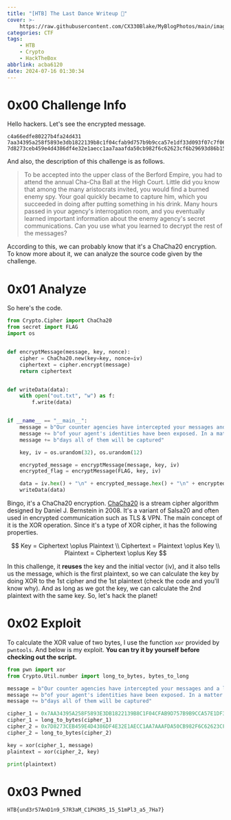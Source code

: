 ```yaml
---
title: "[HTB] The Last Dance Writeup 💃"
cover: >-
    https://raw.githubusercontent.com/CX330Blake/MyBlogPhotos/main/image/help-you-at-solving-hackthebox-htb-challenges-machines.png
categories: CTF
tags:
    - HTB
    - Crypto
    - HackTheBox
abbrlink: acba6120
date: 2024-07-16 01:30:34
---
```


# 0x00 Challenge Info

Hello hackers. Let's see the encrypted message.

```
c4a66edfe80227b4fa24d431
7aa34395a258f5893e3db1822139b8c1f04cfab9d757b9b9cca57e1df33d093f07c7f06e06bb6293676f9060a838ea138b6bc9f20b08afeb73120506e2ce7b9b9dcd9e4a421584cfaba2481132dfbdf4216e98e3facec9ba199ca3a97641e9ca9782868d0222a1d7c0d3119b867edaf2e72e2a6f7d344df39a14edc39cb6f960944ddac2aaef324827c36cba67dcb76b22119b43881a3f1262752990
7d8273ceb459e4d4386df4e32e1aecc1aa7aaafda50cb982f6c62623cf6b29693d86b15457aa76ac7e2eef6cf814ae3a8d39c7
```

And also, the description of this challenge is as follows.

> To be accepted into the upper class of the Berford Empire, you had to attend the annual Cha-Cha Ball at the High Court. Little did you know that among the many aristocrats invited, you would find a burned enemy spy. Your goal quickly became to capture him, which you succeeded in doing after putting something in his drink. Many hours passed in your agency's interrogation room, and you eventually learned important information about the enemy agency's secret communications. Can you use what you learned to decrypt the rest of the messages?

According to this, we can probably know that it's a ChaCha20 encryption. To know more about it, we can analyze the source code given by the challenge.

# 0x01 Analyze

So here's the code.

```python
from Crypto.Cipher import ChaCha20
from secret import FLAG
import os


def encryptMessage(message, key, nonce):
    cipher = ChaCha20.new(key=key, nonce=iv)
    ciphertext = cipher.encrypt(message)
    return ciphertext


def writeData(data):
    with open("out.txt", "w") as f:
        f.write(data)


if __name__ == "__main__":
    message = b"Our counter agencies have intercepted your messages and a lot "
    message += b"of your agent's identities have been exposed. In a matter of "
    message += b"days all of them will be captured"

    key, iv = os.urandom(32), os.urandom(12)

    encrypted_message = encryptMessage(message, key, iv)
    encrypted_flag = encryptMessage(FLAG, key, iv)

    data = iv.hex() + "\n" + encrypted_message.hex() + "\n" + encrypted_flag.hex()
    writeData(data)
```

Bingo, it's a ChaCha20 encryption. [ChaCha20](https://en.wikipedia.org/wiki/ChaCha20-Poly1305) is a stream cipher algorithm designed by Daniel J. Bernstein in 2008. It's a variant of Salsa20 and often used in encrypted communication such as TLS & VPN. The main concept of it is the XOR operation. Since it's a type of XOR cipher, it has the following properties.

$$
Key = Ciphertext \oplus Plaintext \\
Ciphertext = Plaintext \oplus Key \\
Plaintext = Ciphertext \oplus Key
$$

In this challenge, it **reuses** the key and the initial vector (iv), and it also tells us the message, which is the first plaintext, so we can calculate the key by doing XOR to the 1st cipher and the 1st plaintext (check the code and you'll know why). And as long as we got the key, we can calculate the 2nd plaintext with the same key. So, let's hack the planet!

# 0x02 Exploit

To calculate the XOR value of two bytes, I use the function `xor` provided by `pwntools`. And below is my exploit. **You can try it by yourself before checking out the script.**

```python
from pwn import xor
from Crypto.Util.number import long_to_bytes, bytes_to_long

message = b"Our counter agencies have intercepted your messages and a lot "
message += b"of your agent's identities have been exposed. In a matter of "
message += b"days all of them will be captured"

cipher_1 = 0x7AA34395A258F5893E3DB1822139B8C1F04CFAB9D757B9B9CCA57E1DF33D093F07C7F06E06BB6293676F9060A838EA138B6BC9F20B08AFEB73120506E2CE7B9B9DCD9E4A421584CFABA2481132DFBDF4216E98E3FACEC9BA199CA3A97641E9CA9782868D0222A1D7C0D3119B867EDAF2E72E2A6F7D344DF39A14EDC39CB6F960944DDAC2AAEF324827C36CBA67DCB76B22119B43881A3F1262752990
cipher_1 = long_to_bytes(cipher_1)
cipher_2 = 0x7D8273CEB459E4D4386DF4E32E1AECC1AA7AAAFDA50CB982F6C62623CF6B29693D86B15457AA76AC7E2EEF6CF814AE3A8D39C7
cipher_2 = long_to_bytes(cipher_2)

key = xor(cipher_1, message)
plaintext = xor(cipher_2, key)

print(plaintext)
```

# 0x03 Pwned

```
HTB{und3r57AnD1n9_57R3aM_C1PH3R5_15_51mPl3_a5_7Ha7}
```
